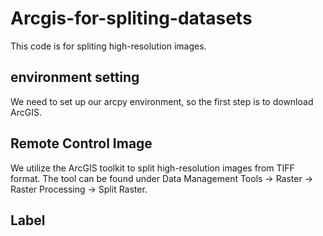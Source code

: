 # Arcgis-for-spliting-datasets

This code is for spliting high-resolution images.

## environment setting
We need to set up our arcpy environment, so the first step is to download ArcGIS.

## Remote Control Image
We utilize the ArcGIS toolkit to split high-resolution images from TIFF format. 
The tool can be found under Data Management Tools -> Raster -> Raster Processing -> Split Raster.

## Label

